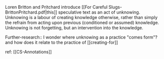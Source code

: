 
Loren Britton and Pritchard introduce [[For Careful Slugs-BrittonPritchard.pdf|this]] speculative text as an act of unknowing. Unknowing is a labour of creating knowledge otherwise, rather than simply the refrain from acting upon previous (conditioned or assumed) knowledge. Unknowing is not forgetting, but an intervention into the knowledge.

Further-research:: I wonder where unknowing as a practice "comes form"? and how does it relate to the practice of [[creating-for]]

ref: [[CS-Annotations]]